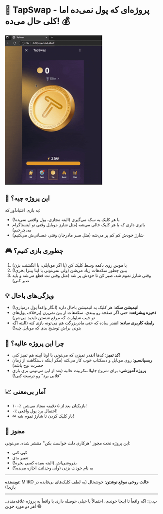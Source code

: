 # 📱 TapSwap - پروژه‌ای که پول نمی‌ده اما کلی حال می‌ده! 💰

![TapSwap Logo](./image/preview.gif)

## 🤔 این پروژه چیه؟
یه بازی اعتیادآور که:
- با هر کلیک یه سکه می‌گیری (البته مجازی، پول واقعی نمی‌ده!)
- باتری داری که با هر کلیک خالی می‌شه (مثل شارژ موبایل وقتی تو اینستاگرام می‌چرخیم)
- شارژ خودش کم کم پر می‌شه (مثل صبر مادرجان وقتی عصبانی‌ش می‌کنیم)

## 🎮 چطوری بازی کنیم؟
1. با موس روی دکمه وسط کلیک کن (یا اگر موبایلی، با انگشتت بزن)
2. ببین چطور سکه‌هات زیاد می‌شن (ولی نمی‌تونی با اینا پیتزا بخری!)
3. وقتی شارژ تموم شد، صبر کن تا خودش پر شه (مثل وقتی نت قطع می‌شه و باید صبر کنی)

## 💡 ویژگی‌های باحال
- **انیمیشن سکه**: هر کلیک یه انیمیشن باحال داره (انگار واقعاً پول درمیاری!)
- **ذخیره پیشرفت**: حتی اگر صفحه رو ببندی، سکه‌هات از بین نمی‌رن (برخلاف پول‌های تو جیب شلوارت که موقع شستن ناپدید می‌شن)
- **رابطه کاربری ساده**: انقدر ساده که حتی مادربزرگت هم می‌تونه بازی کنه (البته اگه بتونی براش توضیح بدی که موبایل چیه!)

## 🤯 چرا این پروژه عالیه؟
- **کد تمیز**: کدها آنقدر تمیزن که می‌تونی با اونا آیینه هم تمیز کنی!
- **ریسپانسیو**: روی موبایل و دسکتاپ خوب کار می‌کنه (مگر اینکه دستگاهت از زمان حضرت نوح باشه)
- **پروژه آموزشی**: برای شروع جاوااسکریپت عالیه (بعد از این می‌تونی بری بازی "فلابی برد" رو درست کنی!)

## 📈 آمار بی‌معنی
- ۱۰۰٪ بازیکنان بعد از ۵ دقیقه معتاد می‌شن!
- ۰٪ احتمال برد پول واقعی!
- ∞ بار کلیک کردن تا شارژ تموم شه!

## 📜 مجوز
این پروژه تحت مجوز "هرکاری دلت خواست بکن" منتشر شده. می‌تونی:
- کپی کنی
- تغییر بدی
- بفروشی‌اش (البته بعیده کسی بخره!)
- به نام خودت بزنی (ولی وجدانت اجازه می‌ده؟)

---

**نویسنده**: M'iKO
**حالت روحی موقع نوشتن**: خوشحال (به لطف کلیک‌های بی‌فایده در بازی!)  

---

پ.ن: اگه واقعاً تا اینجا خوندی، احتمالاً یا خیلی حوصله داری یا واقعاً به پروژه علاقه‌مندی. هر دو مورد خوبن! 😄